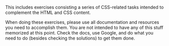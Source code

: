 This includes exercises consisting a series of CSS-related tasks intended to complement the HTML and CSS content. 

When doing these exercises, please use all documentation and resources you need to accomplish them. You are not intended to have any of this stuff memorized at this point. Check the docs, use Google, and do what you need to do (besides checking the solutions) to get them done.